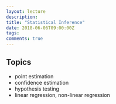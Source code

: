 ```yaml
---
layout: lecture
description: 
title: "Statistical Inference"
date: 2018-06-06T09:00:00Z
tags:
comments: true
---
```


## Topics
 * point estimation
 * confidence estimation
 * hypothesis testing
 * linear regression, non-linear regression
